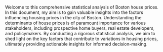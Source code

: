 Welcome to this comprehensive statistical analysis of Boston house prices. In this document, my
aim is to gain valuable insights into the factors influencing housing prices in the city of Boston. 
Understanding the determinants of house prices is of paramount importance for various stakeholders, including prospective
home buyers, real estate developers, and policymakers. By conducting a rigorous statistical analysis, we
aim to shed light on the key factors that contribute to variations in housing prices, ultimately providing
actionable insights for informed decision-making.
